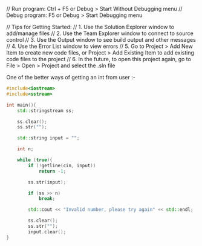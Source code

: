 // Run program: Ctrl + F5 or Debug > Start Without Debugging menu
// Debug program: F5 or Debug > Start Debugging menu

// Tips for Getting Started:
// 1. Use the Solution Explorer window to add/manage files
// 2. Use the Team Explorer window to connect to source control
// 3. Use the Output window to see build output and other messages
// 4. Use the Error List window to view errors
// 5. Go to Project > Add New Item to create new code files, or Project > Add Existing Item to add existing code files to the project
// 6. In the future, to open this project again, go to File > Open > Project and select the .sln file

One of the better ways of getting an int from user :-

```c++
#include<iostream>
#include<sstream>

int main(){
    std::stringstream ss;

    ss.clear();
    ss.str("");

    std::string input = "";

    int n;

    while (true){
        if (!getline(cin, input))
            return -1;

        ss.str(input);

        if (ss >> n)
            break;

        std::cout << "Invalid number, please try again" << std::endl;

        ss.clear();
        ss.str("");
        input.clear();
}
```

